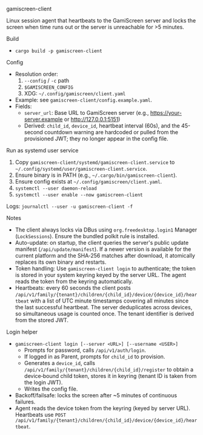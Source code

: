 gamiscreen-client

Linux session agent that heartbeats to the GamiScreen server and locks the screen when time runs out or the server is unreachable for >5 minutes.

Build

- `cargo build -p gamiscreen-client`

Config

- Resolution order:
  1) `--config` / `-c` path
  2) `$GAMISCREEN_CONFIG`
  3) XDG: `~/.config/gamiscreen/client.yaml`
- Example: see `gamiscreen-client/config.example.yaml`.
- Fields:
  - `server_url`: Base URL to GamiScreen server (e.g., https://your-server.example or http://127.0.0.1:5151)
  - Derived: `child_id`, `device_id`, heartbeat interval (60s), and the 45-second countdown warning are hardcoded or pulled from the provisioned JWT; they no longer appear in the config file.

Run as systemd user service

1) Copy `gamiscreen-client/systemd/gamiscreen-client.service` to `~/.config/systemd/user/gamiscreen-client.service`.
2) Ensure binary is in PATH (e.g., `~/.cargo/bin/gamiscreen-client`).
3) Ensure config exists at `~/.config/gamiscreen/client.yaml`.
4) `systemctl --user daemon-reload`
5) `systemctl --user enable --now gamiscreen-client`

Logs: `journalctl --user -u gamiscreen-client -f`

Notes

- The client always locks via DBus using `org.freedesktop.login1` Manager (`LockSessions`). Ensure the bundled polkit rule is installed.
- Auto-update: on startup, the client queries the server's public update manifest (`/api/update/manifest`). If a newer version is available for the current platform and the SHA‑256 matches after download, it atomically replaces its own binary and restarts.
- Token handling: Use `gamiscreen-client login` to authenticate; the token is stored in your system keyring keyed by the server URL. The agent reads the token from the keyring automatically.
- Heartbeats: every 60 seconds the client posts `/api/v1/family/{tenant}/children/{child_id}/device/{device_id}/heartbeat` with a list of UTC minute timestamps covering all minutes since the last successful heartbeat. The server deduplicates across devices, so simultaneous usage is counted once. The tenant identifier is derived from the stored JWT.

Login helper

- `gamiscreen-client login [--server <URL>] [--username <USER>]`
  - Prompts for password, calls `/api/v1/auth/login`.
  - If logged in as Parent, prompts for `child_id` to provision.
  - Generates a `device_id`, calls `/api/v1/family/{tenant}/children/{child_id}/register` to obtain a device‑bound child token, stores it in keyring (tenant ID is taken from the login JWT).
  - Writes the config file.
- Backoff/failsafe: locks the screen after ~5 minutes of continuous failures.
- Agent reads the device token from the keyring (keyed by server URL). Heartbeats use `POST /api/v1/family/{tenant}/children/{child_id}/device/{device_id}/heartbeat`.
